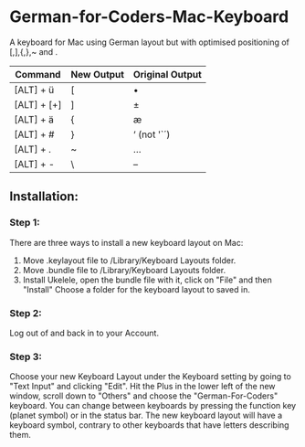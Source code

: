 # German-for-Coders-Mac-Keyboard
A keyboard for Mac using German layout but with optimised positioning of [,],{,},~ and \.

| Command     | New Output | Original Output |
|-------------|------------|-----------------|
| [ALT] + ü   | [          | •               |
| [ALT] + [+] | ]          | ±               |
| [ALT] + ä   | {          | æ               |
| [ALT] + #   | }          | ‘ (not '`´)     |
| [ALT] + .   | ~          | …               |
| [ALT] + -   | \          | –               |


## Installation:

### Step 1:
There are three ways to install a new keyboard layout on Mac:
1. Move .keylayout file to /Library/Keyboard Layouts folder.
2. Move .bundle file to /Library/Keyboard Layouts folder.
3. Install Ukelele, open the bundle file with it, click on "File" and then "Install"
   Choose a folder for the keyboard layout to saved in.

### Step 2:
Log out of and back in to your Account.

### Step 3:
Choose your new Keyboard Layout under the Keyboard setting by going to "Text Input" and clicking "Edit".
Hit the Plus in the lower left of the new window, scroll down to "Others" and choose the "German-For-Coders" keyboard.
You can change between keyboards by pressing the function key (planet symbol) or in the status bar.
The new keyboard layout will have a keyboard symbol, contrary to other keyboards that have letters describing them.
